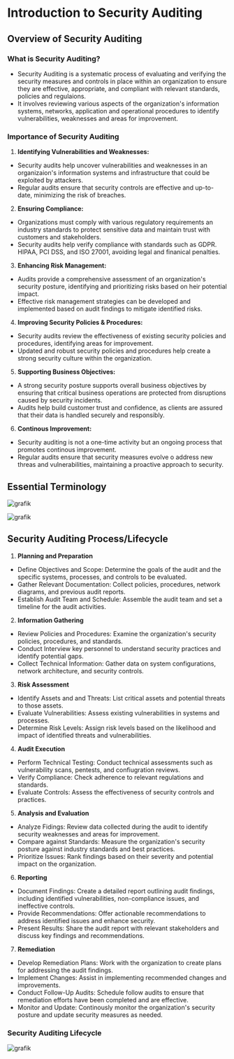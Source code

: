 # Introduction to Security Auditing

## Overview of Security Auditing

### What is Security Auditing?

- Security Auditing is a systematic process of evaluating and verifying the security measures and controls in place within an organization to ensure they are effective, appropriate, and compliant with relevant standards, policies and regulaions.
- It involves reviewing various aspects of the organization's information systems, networks, application and operational procedures to identify vulnerabilities, weaknesses and areas for improvement.

### Importance of Security Auditing

1. **Identifying Vulnerabilities and Weaknesses:**
- Security audits help uncover vulnerabilities and weaknesses in an organizaion's information systems and infrastructure that could be exploited by attackers.
- Regular audits ensure that security controls are effective and up-to-date, minimizing the risk of breaches.

2. **Ensuring Compliance:**
- Organizations must comply with various regulatory requirements an industry standards to protect sensitive data and maintain trust with customers and stakeholders.
- Security audits help verify compliance with standards such as GDPR. HIPAA, PCI DSS, and ISO 27001, avoiding legal and finanical penalties.

3. **Enhancing Risk Management:**
- Audits provide a comprehensive assessment of an organization's security posture, identifying and prioritizing risks based on heir potential impact.
- Effective risk management strategies can be developed and implemented based on audit findings to mitigate identified risks.

4. **Improving Security Policies & Procedures:**
- Security audits review the effectiveness of existing security policies and procedures, identifying areas for improvement.
- Updated and robust security policies and procedures help create a strong security culture within the organization.

5. **Supporting Business Objectives:**
- A strong security posture supports overall business objectives by ensuring that critical business operations are protected from disruptions caused by security incidents.
- Audits help build customer trust and confidence, as clients are assured that their data is handled securely and responsibly.

6. **Continous Improvement:**
- Security auditing is not a one-time activity but an ongoing process that promotes continous improvement.
- Regular audits ensure that security measures evolve o address new threas and vulnerabilities, maintaining a proactive approach to security.

## Essential Terminology

![grafik](https://github.com/user-attachments/assets/7c738c49-2ddf-4265-9031-2eefec91656e)

![grafik](https://github.com/user-attachments/assets/a349322b-7078-47c9-8d2d-1a51aa5b4eba)

## Security Auditing Process/Lifecycle

1. **Planning and Preparation**
- Define Objectives and Scope: Determine the goals of the audit and the specific systems, processes, and controls to be evaluated.
- Gather Relevant Documentation: Collect policies, procedures, network diagrams, and previous audit reports.
- Establish Audit Team and Schedule: Assemble the audit team and set a timeline for the audit activities.

2. **Information Gathering**
- Review Policies and Procedures: Examine the organization's security policies, procedures, and standards.
- Conduct Interview key personnel to understand security practices and identify potential gaps.
- Collect Technical Information: Gather data on system configurations, network architecture, and security controls.

3. **Risk Assessment**
- Identify Assets and and Threats: List critical assets and potential threats to those assets.
- Evaluate Vulnerabilities: Assess existing vulnerabilities in systems and processes.
- Determine Risk Levels: Assign risk levels based on the likelihood and impact of identified threats and vulnerabilities.

4. **Audit Execution**
- Perform Technical Testing: Conduct technical assessments such as vulnerability scans, pentests, and confiugration reviews.
- Verify Compliance: Check adherence to relevant regulations and standards.
- Evaluate Controls: Assess the effectiveness of security controls and practices.

5. **Analysis and Evaluation**
- Analyze Fidings: Review data collected during the audit to identify security weaknesses and areas for improvement.
- Compare against Standards: Measure the organization's security posture against industry standards and best practices.
- Prioritize Issues: Rank findings based on their severity and potential impact on the organization.

6. **Reporting**
- Document Findings: Create a detailed report outlining audit findings, including identified vulnerabilities, non-compliance issues, and ineffective controls.
- Provide Recommendations: Offer actionable recommendations to address identified issues and enhance security.
- Present Results: Share the audit report with relevant stakeholders and discuss key findings and recommendations.

7. **Remediation**
- Develop Remediation Plans: Work with the organization to create plans for addressing the audit findings.
- Implement Changes: Assist in implementing recommended changes and improvements.
- Conduct Follow-Up Audits: Schedule follow audits to ensure that remediation efforts have been completed and are effective.
- Monitor and Update: Continously monitor the organization's security posture and update security measures as needed.

### Security Auditing Lifecycle

![grafik](https://github.com/user-attachments/assets/860cd649-6af5-44ca-8da3-a1935a56c51c)


